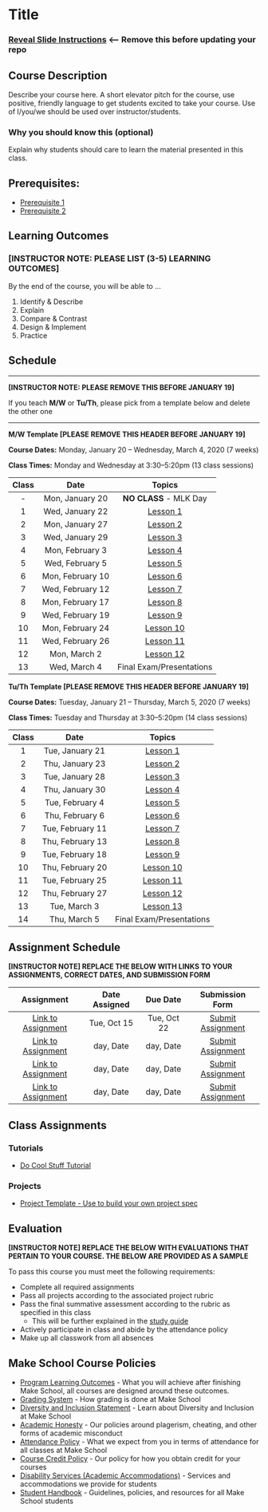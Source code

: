 # Title

### [Reveal Slide Instructions](./Reveal/README.md) <-- Remove this before updating your repo

## Course Description

Describe your course here. A short elevator pitch for the course, use positive, friendly language to get students excited to take your course. Use of I/you/we should be used over instructor/students.

### Why you should know this (optional)

Explain why students should care to learn the material presented in this class.

## Prerequisites:  

- [Prerequisite 1]()
- [Prerequisite 2]()

## Learning Outcomes

### **[INSTRUCTOR NOTE: PLEASE LIST (3-5) LEARNING OUTCOMES]**

By the end of the course, you will be able to ...

1. Identify & Describe
1. Explain
1. Compare & Contrast
1. Design & Implement
1. Practice

## Schedule

---

**[INSTRUCTOR NOTE: PLEASE REMOVE THIS BEFORE JANUARY 19]**

If you teach **M/W** or **Tu/Th**, please pick from a template below and delete the other one

---

**M/W Template [PLEASE REMOVE THIS HEADER BEFORE JANUARY 19]**

**Course Dates:** Monday, January 20 – Wednesday, March 4, 2020 (7 weeks)

**Class Times:** Monday and Wednesday at 3:30–5:20pm (13 class sessions)

| Class |          Date          |                 Topics                  |
|:-----:|:----------------------:|:---------------------------------------:|
|  - |  Mon, January 20               | **NO CLASS** - MLK Day |
|  1 |  Wed, January 22               | [Lesson 1] |
|  2 |  Mon, January 27               | [Lesson 2] |
|  3 |  Wed, January 29               | [Lesson 3] |
|  4 |  Mon, February 3               | [Lesson 4] |
|  5 |  Wed, February 5               | [Lesson 5] |
|  6 |  Mon, February 10              | [Lesson 6] |
|  7 |  Wed, February 12              | [Lesson 7] |
|  8 |  Mon, February 17              | [Lesson 8] |
|  9 |  Wed, February 19              | [Lesson 9] |
| 10 |  Mon, February 24              | [Lesson 10]|  
| 11 |  Wed, February 26              | [Lesson 11]|
| 12 |  Mon, March 2                  | [Lesson 12] |
| 13 |  Wed, March 4                  | Final Exam/Presentations |


**Tu/Th Template [PLEASE REMOVE THIS HEADER BEFORE JANUARY 19]**

**Course Dates:** Tuesday, January 21 – Thursday, March 5, 2020 (7 weeks)

**Class Times:** Tuesday and Thursday at 3:30–5:20pm (14 class sessions)

| Class |          Date          |                 Topics                  |
|:-----:|:----------------------:|:---------------------------------------:|
|  1 |  Tue, January 21               | [Lesson 1] |
|  2 |  Thu, January 23               | [Lesson 2] |
|  3 |  Tue, January 28               | [Lesson 3] |
|  4 |  Thu, January 30               | [Lesson 4] |
|  5 |  Tue, February 4               | [Lesson 5] |
|  6 |  Thu, February 6               | [Lesson 6] |
|  7 |  Tue, February 11              | [Lesson 7] |
|  8 |  Thu, February 13              | [Lesson 8] |
|  9 |  Tue, February 18              | [Lesson 9] |
| 10 |  Thu, February 20              | [Lesson 10]|  
| 11 |  Tue, February 25              | [Lesson 11]|
| 12 |  Thu, February 27              | [Lesson 12]|
| 13 |  Tue, March 3                  | [Lesson 13]|
| 14 |  Thu, March 5                  | Final Exam/Presentations |


[Lesson 1]: Lessons/Lesson1.md
[Lesson 2]: Lessons/Lesson2.md
[Lesson 3]: Lessons/Lesson3.md
[Lesson 4]: Lessons/Lesson4.md
[Lesson 5]: Lessons/Lesson5.md
[Lesson 6]: Lessons/Lesson6.md
[Lesson 7]: Lessons/Lesson7.md
[Lesson 8]: Lessons/Lesson8.md
[Lesson 9]: Lessons/Lesson9.md
[Lesson 10]: Lessons/Lesson10.md
[Lesson 11]: Lessons/Lesson11.md
[Lesson 12]: Lessons/Lesson12.md
[Lesson 13]: Lessons/Lesson13.md
[Lesson 14]: Lessons/Lesson14.md

## Assignment Schedule 

**[INSTRUCTOR NOTE] REPLACE THE BELOW WITH LINKS TO YOUR ASSIGNMENTS, CORRECT DATES, AND SUBMISSION FORM**

|                        Assignment                         | Date Assigned |   Due Date   |            Submission Form           |
|:---------------------------------------------------------:|:-------------:|:------------:|:------------------------------------:|
| [Link to Assignment](makeschool.com)                      |  Tue, Oct 15  |  Tue, Oct 22 | [Submit Assignment](makeschool.com)  |
| [Link to Assignment](makeschool.com)                      |  day, Date    |  day, Date   | [Submit Assignment](makeschool.com)  |
| [Link to Assignment](makeschool.com)                      |  day, Date    |  day, Date   | [Submit Assignment](makeschool.com)  |
| [Link to Assignment](makeschool.com)                      |  day, Date    |  day, Date   | [Submit Assignment](makeschool.com)  |

## Class Assignments

### Tutorials

- [Do Cool Stuff Tutorial]()

### Projects

- [Project Template - Use to build your own project spec](https://github.com/Make-School-Labs/Project-Template)

## Evaluation

**[INSTRUCTOR NOTE] REPLACE THE BELOW WITH EVALUATIONS THAT PERTAIN TO YOUR COURSE. THE BELOW ARE PROVIDED AS A SAMPLE**

To pass this course you must meet the following requirements:

- Complete all required assignments 
- Pass all projects according to the associated project rubric
- Pass the final summative assessment according to the rubric as specified in this class
    - This will be further explained in the [study guide](ADD_STUDY_GUIDE_LNK)
- Actively participate in class and abide by the attendance policy
- Make up all classwork from all absences

## Make School Course Policies

- [Program Learning Outcomes](https://make.sc/program-learning-outcomes) - What you will achieve after finishing Make School, all courses are designed around these outcomes.
- [Grading System](https://make.sc/grading-system) - How grading is done at Make School
- [Diversity and Inclusion Statement](https://make.sc/diversity-and-inclusion-statement) - Learn about Diversity and Inclusion at Make School
- [Academic Honesty](https://make.sc/academic-honesty-policy) - Our policies around plagerism, cheating, and other forms of academic misconduct 
- [Attendance Policy](https://make.sc/attendance-policy) - What we expect from you in terms of attendance for all classes at Make School
- [Course Credit Policy](https://make.sc/course-credit-policy) - Our policy for how you obtain credit for your courses
- [Disability Services (Academic Accommodations)](https://make.sc/disability-services) - Services and accommodations we provide for students
- [Student Handbook](https://make.sc/student-handbook) - Guidelines, policies, and resources for all Make School students
